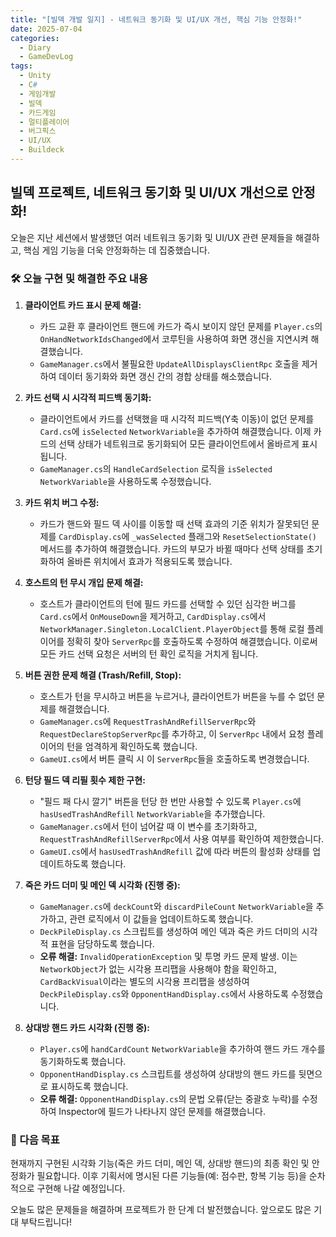 ```yaml
---
title: "[빌덱 개발 일지] - 네트워크 동기화 및 UI/UX 개선, 핵심 기능 안정화!"
date: 2025-07-04
categories:
  - Diary
  - GameDevLog
tags:
  - Unity
  - C#
  - 게임개발
  - 빌덱
  - 카드게임
  - 멀티플레이어
  - 버그픽스
  - UI/UX
  - Buildeck
---
```


## 빌덱 프로젝트, 네트워크 동기화 및 UI/UX 개선으로 안정화!

오늘은 지난 세션에서 발생했던 여러 네트워크 동기화 및 UI/UX 관련 문제들을 해결하고, 핵심 게임 기능을 더욱 안정화하는 데 집중했습니다.

### 🛠️ 오늘 구현 및 해결한 주요 내용

1.  **클라이언트 카드 표시 문제 해결:**
    *   카드 교환 후 클라이언트 핸드에 카드가 즉시 보이지 않던 문제를 `Player.cs`의 `OnHandNetworkIdsChanged`에서 코루틴을 사용하여 화면 갱신을 지연시켜 해결했습니다.
    *   `GameManager.cs`에서 불필요한 `UpdateAllDisplaysClientRpc` 호출을 제거하여 데이터 동기화와 화면 갱신 간의 경합 상태를 해소했습니다.

2.  **카드 선택 시 시각적 피드백 동기화:**
    *   클라이언트에서 카드를 선택했을 때 시각적 피드백(Y축 이동)이 없던 문제를 `Card.cs`에 `isSelected` `NetworkVariable`을 추가하여 해결했습니다. 이제 카드의 선택 상태가 네트워크로 동기화되어 모든 클라이언트에서 올바르게 표시됩니다.
    *   `GameManager.cs`의 `HandleCardSelection` 로직을 `isSelected` `NetworkVariable`을 사용하도록 수정했습니다.

3.  **카드 위치 버그 수정:**
    *   카드가 핸드와 필드 덱 사이를 이동할 때 선택 효과의 기준 위치가 잘못되던 문제를 `CardDisplay.cs`에 `_wasSelected` 플래그와 `ResetSelectionState()` 메서드를 추가하여 해결했습니다. 카드의 부모가 바뀔 때마다 선택 상태를 초기화하여 올바른 위치에서 효과가 적용되도록 했습니다.

4.  **호스트의 턴 무시 개입 문제 해결:**
    *   호스트가 클라이언트의 턴에 필드 카드를 선택할 수 있던 심각한 버그를 `Card.cs`에서 `OnMouseDown`을 제거하고, `CardDisplay.cs`에서 `NetworkManager.Singleton.LocalClient.PlayerObject`를 통해 로컬 플레이어를 정확히 찾아 `ServerRpc`를 호출하도록 수정하여 해결했습니다. 이로써 모든 카드 선택 요청은 서버의 턴 확인 로직을 거치게 됩니다.

5.  **버튼 권한 문제 해결 (Trash/Refill, Stop):**
    *   호스트가 턴을 무시하고 버튼을 누르거나, 클라이언트가 버튼을 누를 수 없던 문제를 해결했습니다.
    *   `GameManager.cs`에 `RequestTrashAndRefillServerRpc`와 `RequestDeclareStopServerRpc`를 추가하고, 이 `ServerRpc` 내에서 요청 플레이어의 턴을 엄격하게 확인하도록 했습니다.
    *   `GameUI.cs`에서 버튼 클릭 시 이 `ServerRpc`들을 호출하도록 변경했습니다.

6.  **턴당 필드 덱 리필 횟수 제한 구현:**
    *   "필드 패 다시 깔기" 버튼을 턴당 한 번만 사용할 수 있도록 `Player.cs`에 `hasUsedTrashAndRefill` `NetworkVariable`을 추가했습니다.
    *   `GameManager.cs`에서 턴이 넘어갈 때 이 변수를 초기화하고, `RequestTrashAndRefillServerRpc`에서 사용 여부를 확인하여 제한했습니다.
    *   `GameUI.cs`에서 `hasUsedTrashAndRefill` 값에 따라 버튼의 활성화 상태를 업데이트하도록 했습니다.

7.  **죽은 카드 더미 및 메인 덱 시각화 (진행 중):**
    *   `GameManager.cs`에 `deckCount`와 `discardPileCount` `NetworkVariable`을 추가하고, 관련 로직에서 이 값들을 업데이트하도록 했습니다.
    *   `DeckPileDisplay.cs` 스크립트를 생성하여 메인 덱과 죽은 카드 더미의 시각적 표현을 담당하도록 했습니다.
    *   **오류 해결:** `InvalidOperationException` 및 투명 카드 문제 발생. 이는 `NetworkObject`가 없는 시각용 프리팹을 사용해야 함을 확인하고, `CardBackVisual`이라는 별도의 시각용 프리팹을 생성하여 `DeckPileDisplay.cs`와 `OpponentHandDisplay.cs`에서 사용하도록 수정했습니다.

8.  **상대방 핸드 카드 시각화 (진행 중):**
    *   `Player.cs`에 `handCardCount` `NetworkVariable`을 추가하여 핸드 카드 개수를 동기화하도록 했습니다.
    *   `OpponentHandDisplay.cs` 스크립트를 생성하여 상대방의 핸드 카드를 뒷면으로 표시하도록 했습니다.
    *   **오류 해결:** `OpponentHandDisplay.cs`의 문법 오류(닫는 중괄호 누락)를 수정하여 Inspector에 필드가 나타나지 않던 문제를 해결했습니다.

### 🚀 다음 목표

현재까지 구현된 시각화 기능(죽은 카드 더미, 메인 덱, 상대방 핸드)의 최종 확인 및 안정화가 필요합니다. 이후 기획서에 명시된 다른 기능들(예: 점수판, 항복 기능 등)을 순차적으로 구현해 나갈 예정입니다.

오늘도 많은 문제들을 해결하며 프로젝트가 한 단계 더 발전했습니다. 앞으로도 많은 기대 부탁드립니다!
